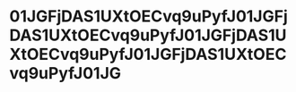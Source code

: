 # 01JGFjDAS1UXtOECvq9uPyfJ01JGFjDAS1UXtOECvq9uPyfJ01JGFjDAS1UXtOECvq9uPyfJ01JGFjDAS1UXtOECvq9uPyfJ01JG